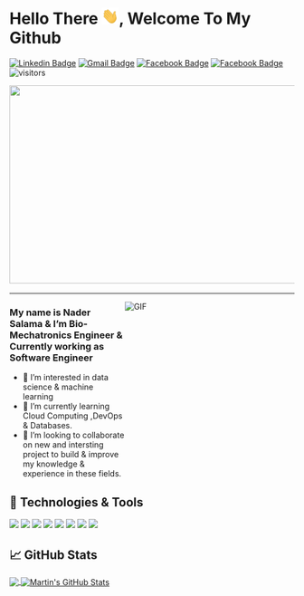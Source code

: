 # Hello There <img src="https://raw.githubusercontent.com/LuciferLuther/LuciferLuther/master/wave.gif" width="30px">, Welcome To My Github

[![Linkedin Badge](https://img.shields.io/badge/-NaderSalama-blue?style=flat&logo=Linkedin&logoColor=white&link=https://www.linkedin.com/in/nader-salama-lucifers/)](https://www.linkedin.com/in/nader-salama-lucifers/)
[![Gmail Badge](https://img.shields.io/badge/-NaderSalama-c14438?style=flat&logo=Gmail&logoColor=white&link=mailto:nadersalama666@gmail.com)](mailto:nadersalama666@gmail.com)
[![Facebook Badge](https://img.shields.io/badge/-NaderSalama-%231877F2.svg?&style=flat-square&logo=facebook&logoColor=white&link=https://www.facebook.com/nader.salama.77)](https://www.facebook.com/nader.salama.77)
[![Facebook Badge](https://img.shields.io/badge/-MyWebsite-%231877F2.svg?&style=flat-square&logoColor=white&link=https://NaderSalama.github.io/)](https://NaderSalama.github.io/) 
![visitors](https://visitor-badge.laobi.icu/badge?page_id=LuciferLuther.LuciferLuther)

<p align="center">
  <img width="800" height="350" src="https://i.pinimg.com/originals/06/a8/5b/06a85b703ccc50fcc2214bac56214f48.gif">

  ----
  
 <!--- 
  Some images
  https://s35422.pcdn.co/wp-content/uploads/2017/10/4-Ways-to-Get-Wisdom.jpg
  https://images.squarespace-cdn.com/content/v1/5b3651f1da02bc4faec77390/1547820792598-PVSP6SVSNSPCZKWBNI4Q/truth+and+wisdom.jpg
  https://cdnb.artstation.com/p/assets/images/images/009/509/569/large/sahil-mathur-final.jpg?1519390374&dl=1
  --->
  

  
<img width="300" height="330" align="right" alt="GIF" src="https://media0.giphy.com/media/3dhmyq6EKw2x7eFt4X/giphy.gif?cid=ecf05e473oq0l71x21644p7ctqjtwffuu63f40qlva08o3oh&rid=giphy.gif&ct=g" />
 
 ### My name is Nader Salama & I’m Bio-Mechatronics Engineer & Currently working as Software Engineer
- 👀 I’m interested in data science & machine learning
- 🌱 I’m currently learning Cloud Computing ,DevOps & Databases.
- 💞️ I’m looking to collaborate on new and intersting project to build & improve my knowledge & experience in these fields.
  

## 🔧 Technologies & Tools
![](https://img.shields.io/badge/Code-Python-informational?style=flat&logo=python&logoColor=white&color=2bbc8a)
![](https://img.shields.io/badge/Code-Java-informational?style=flat&logo=Java&logoColor=white&color=2bbc8a)
![](https://img.shields.io/badge/Code-C++-informational?style=flat&logo=C++&logoColor=white&color=2bbc8a)
![](https://img.shields.io/badge/Code-Pandas-informational?style=flat&logo=pandas&logoColor=white&color=2bbc8a)
![](https://img.shields.io/badge/Code-Numpy-informational?style=flat&logo=numpy&logoColor=white&color=2bbc8a)
![](https://img.shields.io/badge/Code-SQL-informational?style=flat&logo=SQL&logoColor=white&color=2bbc8a)
![](https://img.shields.io/badge/Code-JavaScript-informational?style=flat&logo=javascript&logoColor=white&color=2bbc8a)
![](https://img.shields.io/badge/Code-JavaScript-informational?style=flat&logo=javascript&logoColor=white&color=2bbc8a)
  
## &#x1f4c8; GitHub Stats
  
<a href="https://github.com/LuciferLuther/LuciferLuther">
  <img align="center" src="https://github-readme-stats.vercel.app/api/top-langs/?username=LuciferLuther&hide=java,html,tex&title_color=ffffff&text_color=c9cacc&icon_color=2bbc8a&bg_color=1d1f21&langs_count=3" />
</a>
<a href="https://github.com/MartinHeinz/MartinHeinz">
  <img align="center" src="https://github-readme-stats.vercel.app/api?username=LuciferLuther&show_icons=true&line_height=27&count_private=true&title_color=ffffff&text_color=c9cacc&icon_color=2bbc8a&bg_color=1d1f21" alt="Martin's GitHub Stats" />
</a>
  
  
  
<!-- 
📊 **This week I spent my time on**
 
```text
Kotlin      1 hr 47 mins        ██████████░░░░░░░░░░░░░░░   39.80 % 
Other       1 hr 22 mins        ███████░░░░░░░░░░░░░░░░░░   30.65 % 
C++         24 mins             ██░░░░░░░░░░░░░░░░░░░░░░░   09.16 % 
YAML        21 mins             ██░░░░░░░░░░░░░░░░░░░░░░░   08.09 % 
Markdown    19 mins             █░░░░░░░░░░░░░░░░░░░░░░░░   07.22 %
```
-->

  
  
<!---
LuciferLuther/LuciferLuther is a ✨ special ✨ repository because its `README.md` (this file) appears on your GitHub profile.
You can click the Preview link to take a look at your changes.
Gif Code
<img src="https://raw.githubusercontent.com/<OWNER>/<OWNER>/master/<GIF_NAME>.gif" width="30px">
Repo Card code
[![Readme Card](https://github-readme-stats.vercel.app/api/pin/?username=LuciferLuther&repo=LuciferLuther&theme=moltack)](https://github.com/LuciferLuther/LuciferLuther)

<img src= "https://img.shields.io/badge/LuciferS-SoftwareEngineer-lightgrey">
<img src="http://i.imgur.com/OUkLi.gif" width="30px">
--->
